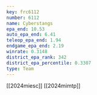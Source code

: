 ```yaml
---
key: frc6112
number: 6112
name: Cyberstangs
epa_end: 10.53
auto_epa_end: 6.41
teleop_epa_end: 1.94
endgame_epa_end: 2.19
winrate: 0.3148
district_epa_rank: 342
district_epa_percentile: 0.3307
type: Team
---
```

[[2024miesc]]
[[2024mimtp]]
